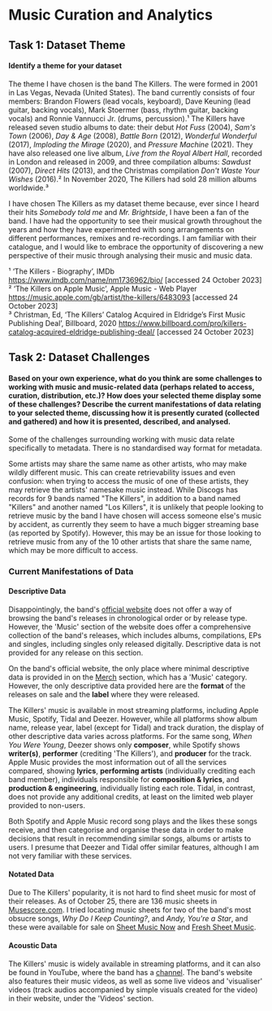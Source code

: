 # Music Curation and Analytics

## Task 1: Dataset Theme
#### Identify a theme for your dataset

The theme I have chosen is the band The Killers. The were formed in 2001 in Las Vegas, Nevada (United States). The band currently consists of four members: Brandon Flowers (lead vocals, keyboard), Dave Keuning (lead guitar, backing vocals), Mark Stoermer (bass, rhythm guitar, backing vocals) and Ronnie Vannucci Jr. (drums, percussion).¹ The Killers have released seven studio albums to date: their debut _Hot Fuss_ (2004), _Sam's Town_ (2006), _Day & Age_  (2008), _Battle Born_ (2012), _Wonderful Wonderful_ (2017), _Imploding the Mirage_ (2020), and _Pressure Machine_ (2021). They have also released one live album, _Live from the Royal Albert Hall_, recorded in London and released in 2009, and three compilation albums: _Sawdust_ (2007), _Direct Hits_ (2013), and the Christmas compilation _Don't Waste Your Wishes_ (2016).² In November 2020, The Killers had sold 28 million albums worldwide.³

I have chosen The Killers as my dataset theme because, ever since I heard their hits _Somebody told me_ and _Mr. Brightside_, I have been a fan of the band. I have had the opportunity to see their musical growth throughout the years and how they have experimented with song arrangements on different performances, remixes and re-recordings. I am familiar with their catalogue, and I would like to embrace the opportunity of discovering a new perspective of their music through analysing their music and music data.

¹ ‘The Killers - Biography’, IMDb <https://www.imdb.com/name/nm1736962/bio/> [accessed 24 October 2023]\
² ‘The Killers on Apple Music’, Apple Music - Web Player <https://music.apple.com/gb/artist/the-killers/6483093> [accessed 24 October 2023]\
³ Christman, Ed, ‘The Killers’ Catalog Acquired in Eldridge’s First Music Publishing Deal’, Billboard, 2020 <https://www.billboard.com/pro/killers-catalog-acquired-eldridge-publishing-deal/> [accessed 24 October 2023]

## Task 2: Dataset Challenges
#### Based on your own experience, what do you think are some challenges to working with music and music-related data (perhaps related to access, curation, distribution, etc.)? How does your selected theme display some of these challenges? Describe the current manifestations of data relating to your selected theme, discussing how it is presently curated (collected and gathered) and how it is presented, described, and analysed.

Some of the challenges surrounding working with music data relate specifically to metadata. There is no standardised way format for metadata.

Some artists may share the same name as other artists, who may make wildly different music. This can create retrievability issues and even confusion: when trying to access the music of one of these artists, they may retrieve the artists' namesake music instead. While Discogs has records for 9 bands named "The Killers", in addition to a band named "Killers" and another named "Los Killers", it is unlikely that people looking to retrieve music by the band I have chosen will access someone else's music by accident, as currently they seem to have a much bigger streaming base (as reported by Spotify). However, this may be an issue for those looking to retrieve music from any of the 10 other artists that share the same name, which may be more difficult to access.

### Current Manifestations of Data

#### Descriptive Data

Disappointingly, the band's [official website](https://thekillersmusic.com) does not offer a way of browsing the band's releases in chronological order or by release type. However, the 'Music' section of the website does offer a comprehensive collection of the band's releases, which includes albums, compilations, EPs and singles, including singles only released digitally. Descriptive data is not provided for any release on this section.

On the band's official website, the only place where minimal descriptive data is provided in on the [Merch](https://shopuk.thekillersmusic.com/?utm_source=Original&utm_campaign=20210718&utm_medium=channel.utm_medium&utm_referrer=direct&utm_board=island-records-us&utm_country=US&utm_linkurl=TheKillers.lnk.to%2FPMStore&lf=457ac199c1cfba34fb9d302ef411593a) section, which has a 'Music' category. However, the only descriptive data provided here are the **format** of the releases on sale and the **label** where they were released.

The Killers' music is available in most streaming platforms, including Apple Music, Spotify, Tidal and Deezer. However, while all platforms show album name, release year, label (except for Tidal) and track duration, the display of other descriptive data varies across platforms. For the same song, _When You Were Young_, Deezer shows only **composer**, while Spotify shows **writer(s)**, **performer** (crediting 'The Killers'), and **producer** for the track. Apple Music provides the most information out of all the services compared, showing **lyrics**, **performing artists** (individually crediting each band member), individuals responsible for **composition & lyrics**, and **production & engineering**, individually listing each role. Tidal, in contrast, does not provide any additional credits, at least on the limited web player provided to non-users.

Both Spotify and Apple Music record song plays and the likes these songs receive, and then categorise and organise these data in order to make decisions that result in recommending similar songs, albums or artists to users. I presume that Deezer and Tidal offer similar features, although I am not very familiar with these services.

#### Notated Data

Due to The Killers' popularity, it is not hard to find sheet music for most of their releases. As of October 25, there are 136 music sheets in [Musescore.com](https://musescore.com/artist/the_killers-133583). I tried locating music sheets for two of the band's most obsucre songs, _Why Do I Keep Counting?_, and _Andy, You're a Star_, and these were available for sale on [Sheet Music Now](https://www.sheetmusicnow.com/) and [Fresh Sheet Music](https://freshsheetmusic.com/).

#### Acoustic Data

The Killers' music is widely available in streaming platforms, and it can also be found in YouTube, where the band has a [channel](https://www.youtube.com/channel/UCkhyoTaWKuB-Rdbb6Z3Z5DA). The band's website also features their music videos, as well as some live videos and 'visualiser' videos (track audios accompanied by simple visuals created for the video) in their website, under the 'Videos' section.
